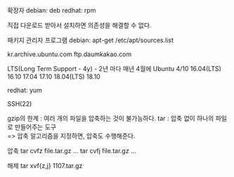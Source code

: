 확장자
  debian: deb
  redhat: rpm

  직접 다운로드 받아서 설치하면 의존성을 해결할 수 없다.

  패키지 관리자 프로그램
  debian: apt-get
    /etc/apt/sources.list
   
  kr.archive.ubuntu.com
  ftp.daumkakao.com

   LTS(Long Term Support - 4y) - 2년 마다 매년 4월에
   Ubuntu
     4/10
   16.04(LTS)      16.10
   17.04           17.10
   18.04(LTS)      18.10
  


  redhat: yum

  SSH(22)

gzip의 한계
  : 여러 개의 파일을 압축하는 것이 불가능하다.
tar
  : 압축 없이 하나의 파일로 만들어주는 도구  
  => 압축 알고리즘을 지정하면, 압축도 수행해준다.

압축
  tar cvfz file.tar.gz <file1> <file2> ...
  tar cvfj file.tar.gz <file1> <file2> ...

해제
  tar xvf{z,j} 1107.tar.gz

















